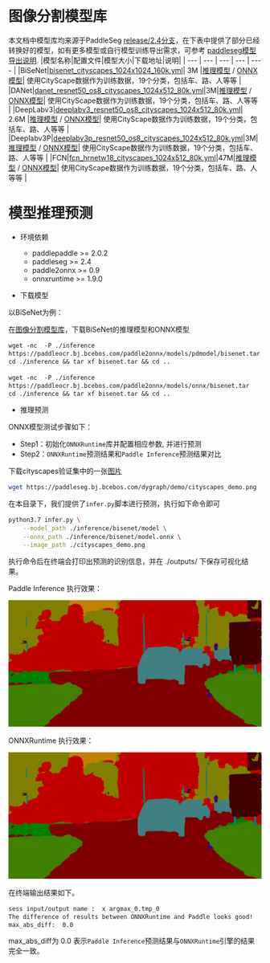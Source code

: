 # 图像分割模型库

本文档中模型库均来源于PaddleSeg [release/2.4分支](https://github.com/PaddlePaddle/PaddleSeg/tree/release/2.4)，在下表中提供了部分已经转换好的模型，如有更多模型或自行模型训练导出需求，可参考 [paddleseg模型导出说明](https://github.com/PaddlePaddle/PaddleSeg/blob/release/2.4/docs/model_export.md).
|模型名称|配置文件|模型大小|下载地址|说明|
| --- | --- | --- | --- | ---- |
|BiSeNet|[bisenet_cityscapes_1024x1024_160k.yml](https://github.com/PaddlePaddle/PaddleSeg/blob/release/2.4/configs/bisenet/bisenet_cityscapes_1024x1024_160k.yml)| 3M |[推理模型]() / [ONNX模型](model.onnx)| 使用CityScape数据作为训练数据，19个分类，包括车、路、人等等 |
|DANet|[danet_resnet50_os8_cityscapes_1024x512_80k.yml](https://github.com/PaddlePaddle/PaddleSeg/blob/release/2.4/configs/danet/danet_resnet50_os8_cityscapes_1024x512_80k.yml)|3M|[推理模型]() / [ONNX模型](model.onnx)| 使用CityScape数据作为训练数据，19个分类，包括车、路、人等等 |
|DeepLabv3|[deeplabv3_resnet50_os8_cityscapes_1024x512_80k.yml](https://github.com/PaddlePaddle/PaddleSeg/blob/release/2.4/configs/deeplabv3/deeplabv3_resnet50_os8_cityscapes_1024x512_80k.yml)| 2.6M |[推理模型]() / [ONNX模型](model.onnx)| 使用CityScape数据作为训练数据，19个分类，包括车、路、人等等 |
|Deeplabv3P|[deeplabv3p_resnet50_os8_cityscapes_1024x512_80k.yml](https://github.com/PaddlePaddle/PaddleSeg/blob/release/2.4/configs/deeplabv3p/deeplabv3p_resnet50_os8_cityscapes_1024x512_80k.yml)|3M|[推理模型]() / [ONNX模型](model.onnx)| 使用CityScape数据作为训练数据，19个分类，包括车、路、人等等 |
|FCN|[fcn_hrnetw18_cityscapes_1024x512_80k.yml](https://github.com/PaddlePaddle/PaddleSeg/blob/release/2.4/configs/fcn/fcn_hrnetw18_cityscapes_1024x512_80k.yml)|47M|[推理模型]() / [ONNX模型](model.onnx)| 使用CityScape数据作为训练数据，19个分类，包括车、路、人等等 |


# 模型推理预测

- 环境依赖
    - paddlepaddle >= 2.0.2
    - paddleseg >= 2.4
    - paddle2onnx >= 0.9
    - onnxruntime >= 1.9.0

- 下载模型

以BiSeNet为例：

在[图像分割模型库](#图像分割模型库)，下载BiSeNet的推理模型和ONNX模型

```
wget -nc  -P ./inference https://paddleocr.bj.bcebos.com/paddle2onnx/models/pdmodel/bisenet.tar
cd ./inference && tar xf bisenet.tar && cd ..

wget -nc  -P ./inference https://paddleocr.bj.bcebos.com/paddle2onnx/models/onnx/bisenet.tar
cd ./inference && tar xf bisenet.tar && cd ..

```

- 推理预测

ONNX模型测试步骤如下：

- Step1：初始化`ONNXRuntime`库并配置相应参数, 并进行预测
- Step2：`ONNXRuntime`预测结果和`Paddle Inference`预测结果对比

下载cityscapes验证集中的一张[图片](https://paddleseg.bj.bcebos.com/dygraph/demo/cityscapes_demo.png)

```bash
wget https://paddleseg.bj.bcebos.com/dygraph/demo/cityscapes_demo.png
```

在本目录下，我们提供了`infer.py`脚本进行预测，执行如下命令即可

```bash
python3.7 infer.py \
    --model_path ./inference/bisenet/model \
    --onnx_path ./inference/bisenet/model.onnx \
    --image_path ./cityscapes_demo.png
```

执行命令后在终端会打印出预测的识别信息，并在 ./outputs/ 下保存可视化结果。

Paddle Inference 执行效果：

<div align="center">
    <img src="../imgs/paddle_cityscapes_demo.png" width=800">
</div>

ONNXRuntime 执行效果：

<div align="center">
    <img src="../imgs/onnx_cityscapes_demo.png" width=800">
</div>

在终端输出结果如下。

```
sess input/output name :  x argmax_0.tmp_0
The difference of results between ONNXRuntime and Paddle looks good!
max_abs_diff:  0.0

```

max_abs_diff为 0.0 表示`Paddle Inference`预测结果与`ONNXRuntime`引擎的结果完全一致。
